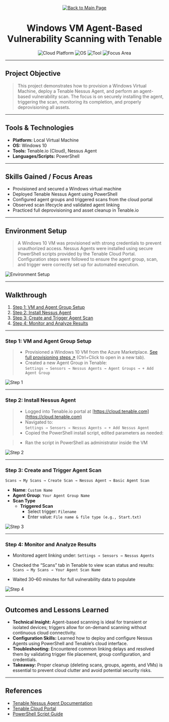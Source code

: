 <p align="center">
  <a href="https://github.com/Samuel-Cavada" target="_blank">
    <img src="https://img.shields.io/badge/Back_to_Main_Page-000000?style=for-the-badge&logo=github&logoColor=white" alt="Back to Main Page"/>
  </a>
</p>

<h1 align="center">Windows VM Agent-Based Vulnerability Scanning with Tenable</h1>

<p align="center">
  <img src="https://img.shields.io/badge/Platform-Local%20VM-0078D4?style=for-the-badge&logo=microsoft&logoColor=white" alt="Cloud Platform" />
  <img src="https://img.shields.io/badge/OS-Windows%2010-0078D6?style=for-the-badge&logo=windows&logoColor=white" alt="OS" />
  <img src="https://img.shields.io/badge/Tool-Tenable.io-00B388?style=for-the-badge&logo=tenable&logoColor=white" alt="Tool" />
  <img src="https://img.shields.io/badge/Focus-Agent%20Based%20Scanning-orange?style=for-the-badge" alt="Focus Area" />
</p>

---

## Project Objective
> This project demonstrates how to provision a Windows Virtual Machine, deploy a Tenable Nessus Agent, and perform an agent-based vulnerability scan. The focus is on securely installing the agent, triggering the scan, monitoring its completion, and properly deprovisioning all assets.

---

## Tools & Technologies
- **Platform:** Local Virtual Machine
- **OS:** Windows 10
- **Tools:** Tenable.io (Cloud), Nessus Agent
- **Languages/Scripts:** PowerShell

---

## Skills Gained / Focus Areas
- Provisioned and secured a Windows virtual machine
- Deployed Tenable Nessus Agent using PowerShell
- Configured agent groups and triggered scans from the cloud portal
- Observed scan lifecycle and validated agent linking
- Practiced full deprovisioning and asset cleanup in Tenable.io

---

## Environment Setup
> A Windows 10 VM was provisioned with strong credentials to prevent unauthorized access. Nessus Agents were installed using secure PowerShell scripts provided by the Tenable Cloud Portal. Configuration steps were followed to ensure the agent group, scan, and trigger were correctly set up for automated execution.

![Environment Setup](assets/images/setup.jpg)

---

## Walkthrough
1. [Step 1: VM and Agent Group Setup](#step-1-vm-and-agent-group-setup)
2. [Step 2: Install Nessus Agent](#step-2-install-nessus-agent)
3. [Step 3: Create and Trigger Agent Scan](#step-3-create-and-trigger-agent-scan)
4. [Step 4: Monitor and Analyze Results](#step-4-monitor-and-analyze-results)

---

### Step 1: VM and Agent Group Setup
> - Provisioned a Windows 10 VM from the Azure Marketplace. [See full provisioning steps ↗](https://github.com/Samuel-Cavada/Azure-VM-Build) (Ctrl+Click to open in a new tab).
> - Created a new Agent Group in Tenable:  
  `Settings → Sensors → Nessus Agents → Agent Groups → + Add Agent Group`

![Step 1](assets/images/step1.jpg)

---

### Step 2: Install Nessus Agent
> - Logged into Tenable.io portal at [https://cloud.tenable.com](https://cloud.tenable.com)
> - Navigated to:  
  `Settings → Sensors → Nessus Agents → + Add Nessus Agent`
> - Copied the PowerShell install script, edited parameters as needed:


> - Ran the script in PowerShell as administrator inside the VM

![Step 2](assets/images/step2.jpg)

---

### Step 3: Create and Trigger Agent Scan
`Scans → My Scans → Create Scan → Nessus Agent → Basic Agent Scan`

- **Name**: `Custom Name`
- **Agent Group**: `Your Agent Group Name`
- **Scan Type**  
  - **Triggered Scan**  
    - Select trigger: `Filename`  
    - Enter value: `File name & file type (e.g., Start.txt)`

![Step 3](assets/images/step3.jpg)

---

### Step 4: Monitor and Analyze Results
- Monitored agent linking under:
  `Settings → Sensors → Nessus Agents`
- Checked the “Scans” tab in Tenable to view scan status and results:  
  `Scans → My Scans → Your Agent Scan Name`

- Waited 30–60 minutes for full vulnerability data to populate

![Step 4](assets/images/step4.jpg)

---

## Outcomes and Lessons Learned
- **Technical Insight:** Agent-based scanning is ideal for transient or isolated devices; triggers allow for on-demand scanning without continuous cloud connectivity.
- **Configuration Skills:** Learned how to deploy and configure Nessus Agents using PowerShell and Tenable’s cloud interface.
- **Troubleshooting:** Encountered common linking delays and resolved them by validating trigger file placement, group configuration, and credentials.
- **Takeaway:** Proper cleanup (deleting scans, groups, agents, and VMs) is essential to prevent cloud clutter and avoid potential security risks.

---

## References
- [Tenable Nessus Agent Documentation](https://docs.tenable.com/nessus/agent)
- [Tenable Cloud Portal](https://cloud.tenable.com/)
- [PowerShell Script Guide](https://docs.tenable.com/cloud/Content/NessusAgents/Install.htm)
